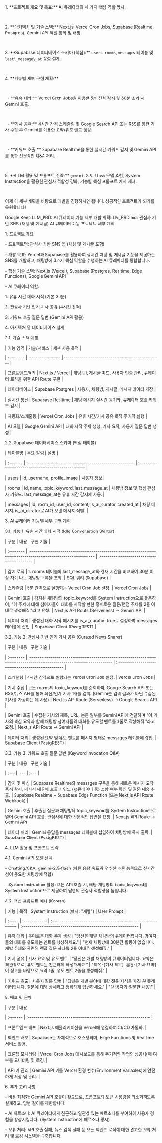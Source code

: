 



1\. \*\*프로젝트 개요 및 목표:\*\* AI 큐레이터의 세 가지 핵심 역할 명시.

&nbsp;   

2\. \*\*아키텍처 및 기술 스택:\*\* Next.js, Vercel Cron Jobs, Supabase (Realtime, Postgres), Gemini API 역할 정의 및 매핑.

&nbsp;   

3\. \*\*Supabase 데이터베이스 스키마 (핵심):\*\* `users`, `rooms`, `messages` 테이블 및 `last\_message\_at` 칼럼 설계.

&nbsp;   

4\. \*\*기능별 세부 구현 계획:\*\*

&nbsp;   

&nbsp;   - \*\*유휴 대화:\*\* Vercel Cron Jobs을 이용한 5분 간격 감지 및 30분 초과 시 Gemini 호출.

&nbsp;       

&nbsp;   - \*\*기사 공유:\*\* 4시간 간격 스케줄링 및 Google Search API 또는 RSS를 통한 기사 수집 후 Gemini를 이용한 요약/유도 멘트 생성.

&nbsp;       

&nbsp;   - \*\*키워드 호출:\*\* Supabase Realtime을 통한 실시간 키워드 감지 및 Gemini API를 통한 전문적인 Q\&A 처리.

&nbsp;       

5\. \*\*LLM 활용 및 프롬프트 전략:\*\* `gemini-2.5-flash` 모델 추천, System Instruction을 활용한 관심사 적합성 강화, 기능별 핵심 프롬프트 예시 제시.

&nbsp;   



이제 이 세부 계획을 바탕으로 개발을 진행하시면 됩니다. 성공적인 프로젝트가 되기를 응원합니다!



Google Keep LLM\_PRD: AI 큐레이터 기능 세부 개발 계획LLM\_PRD.md: 관심사 기반 SNS (채팅 및 게시글) AI 큐레이터 기능 프로젝트 세부 계획



1\. 프로젝트 개요



\- 프로젝트명: 관심사 기반 SNS 앱 (채팅 및 게시글 포함)



\- 개발 목표: Vercel과 Supabase를 활용하여 실시간 채팅 및 게시글 기능을 제공하는 SNS를 개발하고, 채팅방에 3가지 핵심 역할을 수행하는 AI 큐레이터를 통합합니다.



\- 핵심 기술 스택: Next.js (Vercel), Supabase (Postgres, Realtime, Edge Functions), Google Gemini API



\- AI 큐레이터 역할:



1\. 유휴 시간 대화 시작 (기본 30분)



2\. 관심사 기반 인기 기사 공유 (4시간 간격)



3\. 키워드 호출 질문 답변 (Gemini API 활용)



4\. 아키텍처 및 데이터베이스 설계



2.1. 기술 스택 매핑





| 기능 영역     | 기술/서비스            | 세부 사용 목적                                           |

| :-------- | :---------------- | :------------------------------------------------- |

| 프론트엔드/API | Next.js / Vercel  | 채팅 UI, 게시글 피드, 사용자 인증 관리, 큐레이터 로직을 위한 API Route 구현 |

| 데이터베이스    | Supabase Postgres | 사용자, 채팅방, 게시글, 메시지 데이터 저장                          |

| 실시간 통신    | Supabase Realtime | 채팅 메시지 실시간 동기화, 큐레이터 호출 키워드 감지                     |

| 자동화/스케줄링  | Vercel Cron Jobs  | 유휴 시간/기사 공유 로직 주기적 실행                              |

| AI 모델     | Google Gemini API | 대화 시작 주제 생성, 기사 요약, 사용자 질문 답변 생성                   |



2.2. Supabase 데이터베이스 스키마 (핵심 테이블)



| 테이블명     | 주요 칼럼                                                    | 설명                                                  |

| :------- | :------------------------------------------------------- | :-------------------------------------------------- |

| users    | id, username, profile\_image                              | 사용자 정보                                              |

| rooms    | id, name, topic\_keyword, last\_message\_at                 | 채팅방 정보 및 핵심 관심사 키워드. last\_message\_at는 유휴 시간 감지에 사용. |

| messages | id, room\_id, user\_id, content, is\_ai\_curator, created\_at | 채팅 메시지. is\_ai\_curator로 AI가 보낸 메시지 식별.               |



3\. AI 큐레이터 기능별 세부 구현 계획



3.1. 기능 1: 유휴 시간 대화 시작 (Idle Conversation Starter)



| 구분        | 내용                                                                                                               | 구현 기술                                        |

| :-------- | :--------------------------------------------------------------------------------------------------------------- | :------------------------------------------- |

| 감지 로직     | 1. rooms 테이블의 last\_message\_at와 현재 시간을 비교하여 30분 이상 차이 나는 채팅방 목록을 조회.                                              | SQL 쿼리 (Supabase)                            |

| 스케줄링      | 5분 간격으로 실행되는 Vercel Cron Job 설정.                                                                                 | Vercel Cron Jobs                             |

| Gemini 호출 | 감지된 채팅방의 topic\_keyword를 System Instruction으로 활용하여, "이 주제에 대해 참여자들이 대화를 시작할 만한 흥미로운 질문/랜덤 주제를 2줄 이내로 생성해줘."라고 요청. | Next.js API Route (Serverless) -> Gemini API |

| 데이터 처리    | 생성된 대화 시작 메시지를 is\_ai\_curator: true로 설정하여 messages 테이블에 삽입.                                                       | Supabase Client (PostgREST)                  |



3.2. 기능 2: 관심사 기반 인기 기사 공유 (Curated News Sharer)



| 구분        | 내용                                                                                                                        | 구현 기술                                               |

| :-------- | :------------------------------------------------------------------------------------------------------------------------ | :-------------------------------------------------- |

| 스케줄링      | 4시간 간격으로 실행되는 Vercel Cron Job 설정.                                                                                         | Vercel Cron Jobs                                    |

| 기사 수집     | 모든 rooms의 topic\_keyword를 순회하며, Google Search API 또는 RSS/뉴스 API를 통해 최신/인기 기사 1개를 검색. (Gemini는 검색 결과가 아닌 수집된 기사를 가공하는 데 사용) | Next.js API Route (Serverless) -> Google Search API |

| Gemini 호출 | 수집된 기사의 제목, URL, 본문 일부를 Gemini API에 전달하며 "이 기사의 핵심 요약과 함께 채팅방 참여자들의 대화를 유도할 멘트를 3줄로 작성해줘."라고 요청.                          | Next.js API Route -> Gemini API                     |

| 데이터 처리    | 생성된 요약 및 유도 멘트를 메시지 형태로 messages 테이블에 삽입.                                                                                 | Supabase Client (PostgREST)                         |



3.3. 기능 3: 키워드 호출 질문 답변 (Keyword Invocation Q\&A)



| 구분 | 내용 | 구현 기술 |

| :--- | :--- | :--- |

| 감지 및 파싱 | Supabase Realtime의 messages 구독을 통해 새로운 메시지 도착 즉시 감지. 메시지 내용에 호출 키워드 (@큐레이터 등) 포함 여부 확인 및 질문 내용 추출. | Supabase Realtime + Supabase Edge Function (또는 Next.js API Route Webhook) |

| Gemini 호출 | 추출된 질문과 채팅방의 topic\_keyword를 System Instruction으로 넣어 Gemini API 호출. 관심사에 대한 전문적인 답변을 요청. | Next.js API Route -> Gemini API |

| 데이터 처리 | Gemini 응답을 messages 테이블에 삽입하여 채팅방에 즉시 출력. | Supabase Client (PostgREST) |



4\. LLM 활용 및 프롬프트 전략



4.1. Gemini API 모델 선택



\- Chatting/Q\&A: gemini-2.5-flash (빠른 응답 속도와 우수한 추론 능력으로 실시간성이 중요한 채팅방에 적합)



\- System Instruction 활용: 모든 API 호출 시, 해당 채팅방의 topic\_keyword를 System Instruction으로 제공하여 답변의 관심사 적합성을 높입니다.



4.2. 핵심 프롬프트 예시 (Korean)



| 기능     | 목적            | System Instruction (예시: "개발")                                 | User Prompt                                                   |

| :----- | :------------ | :------------------------------------------------------------ | :------------------------------------------------------------ |

| 유휴 대화  | 흥미로운 대화 주제 생성 | "당신은 개발 채팅방의 큐레이터입니다. 참여자들의 대화를 유도하는 멘트를 생성하세요."              | "현재 채팅방에 30분간 활동이 없습니다. 개발 주제와 관련된 랜덤 질문 하나를 2줄 이내로 생성해줘."    |

| 기사 공유  | 기사 요약 및 유도 멘트 | "당신은 개발 채팅방의 큐레이터입니다. 요약은 객관적으로, 유도 멘트는 친근하게 작성하세요."          | "제목: \[기사 제목]. 본문: \[기사 요약]. 이 정보를 바탕으로 요약 1줄, 유도 멘트 2줄을 생성해줘." |

| 키워드 호출 | 사용자 질문 답변     | "당신은 개발 분야에 대한 전문 지식을 가진 AI 큐레이터입니다. 질문에 대해 상세하고 정확하게 답변하세요." | "\[사용자가 질문한 내용]"                                               |



5\. 배포 및 운영



| 구분       | 내용                                                               |

| :------- | :--------------------------------------------------------------- |

| 프론트엔드 배포 | Next.js 애플리케이션을 Vercel에 연결하여 CI/CD 자동화.                          |

| 백엔드 배포   | Supabase는 자체적으로 호스팅되며, Edge Functions 및 Realtime 서비스 활용.         |

| 크론잡 모니터링 | Vercel Cron Jobs 대시보드를 통해 주기적인 작업의 성공/실패 여부를 모니터링 및 로깅.          |

| API 키 관리 | Gemini API 키를 Vercel 환경 변수(Environment Variables)에 안전하게 저장 및 관리. |



6\. 추가 고려 사항



\- 비용 최적화: Gemini API 호출이 잦으므로, 프롬프트의 토큰 사용량을 최소화하도록 설계하고, 답변 길이를 제한합니다.



\- AI 페르소나: AI 큐레이터에게 친근하고 일관성 있는 페르소나를 부여하여 사용자 경험을 향상시킵니다. (System Instruction에 페르소나 명시)



\- 오류 처리: API 호출 실패, 뉴스 검색 실패 등 모든 백엔드 로직에 대한 견고한 오류 처리 및 로깅 시스템을 구축합니다.

